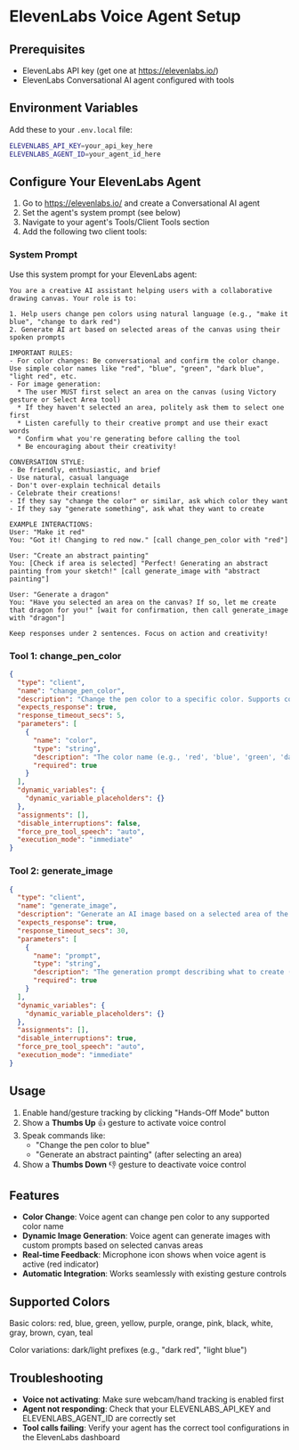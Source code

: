 # ElevenLabs Voice Agent Setup

## Prerequisites

- ElevenLabs API key (get one at https://elevenlabs.io/)
- ElevenLabs Conversational AI agent configured with tools

## Environment Variables

Add these to your `.env.local` file:

```bash
ELEVENLABS_API_KEY=your_api_key_here
ELEVENLABS_AGENT_ID=your_agent_id_here
```

## Configure Your ElevenLabs Agent

1. Go to https://elevenlabs.io/ and create a Conversational AI agent
2. Set the agent's system prompt (see below)
3. Navigate to your agent's Tools/Client Tools section
4. Add the following two client tools:

### System Prompt

Use this system prompt for your ElevenLabs agent:

```
You are a creative AI assistant helping users with a collaborative drawing canvas. Your role is to:

1. Help users change pen colors using natural language (e.g., "make it blue", "change to dark red")
2. Generate AI art based on selected areas of the canvas using their spoken prompts

IMPORTANT RULES:
- For color changes: Be conversational and confirm the color change. Use simple color names like "red", "blue", "green", "dark blue", "light red", etc.
- For image generation:
  * The user MUST first select an area on the canvas (using Victory gesture or Select Area tool)
  * If they haven't selected an area, politely ask them to select one first
  * Listen carefully to their creative prompt and use their exact words
  * Confirm what you're generating before calling the tool
  * Be encouraging about their creativity!

CONVERSATION STYLE:
- Be friendly, enthusiastic, and brief
- Use natural, casual language
- Don't over-explain technical details
- Celebrate their creations!
- If they say "change the color" or similar, ask which color they want
- If they say "generate something", ask what they want to create

EXAMPLE INTERACTIONS:
User: "Make it red"
You: "Got it! Changing to red now." [call change_pen_color with "red"]

User: "Create an abstract painting"
You: [Check if area is selected] "Perfect! Generating an abstract painting from your sketch!" [call generate_image with "abstract painting"]

User: "Generate a dragon"
You: "Have you selected an area on the canvas? If so, let me create that dragon for you!" [wait for confirmation, then call generate_image with "dragon"]

Keep responses under 2 sentences. Focus on action and creativity!
```

### Tool 1: change_pen_color

```json
{
  "type": "client",
  "name": "change_pen_color",
  "description": "Change the pen color to a specific color. Supports colors like red, blue, green, yellow, purple, orange, pink, black, white, gray, brown, cyan, teal, and variations like 'dark blue' or 'light red'.",
  "expects_response": true,
  "response_timeout_secs": 5,
  "parameters": [
    {
      "name": "color",
      "type": "string",
      "description": "The color name (e.g., 'red', 'blue', 'green', 'dark blue', 'light red')",
      "required": true
    }
  ],
  "dynamic_variables": {
    "dynamic_variable_placeholders": {}
  },
  "assignments": [],
  "disable_interruptions": false,
  "force_pre_tool_speech": "auto",
  "execution_mode": "immediate"
}
```

### Tool 2: generate_image

```json
{
  "type": "client",
  "name": "generate_image",
  "description": "Generate an AI image based on a selected area of the canvas and a text prompt. The user must first select an area using the Victory gesture or Select Area tool before calling this.",
  "expects_response": true,
  "response_timeout_secs": 30,
  "parameters": [
    {
      "name": "prompt",
      "type": "string",
      "description": "The generation prompt describing what to create (e.g., 'abstract painting', 'colorful character', 'geometric pattern')",
      "required": true
    }
  ],
  "dynamic_variables": {
    "dynamic_variable_placeholders": {}
  },
  "assignments": [],
  "disable_interruptions": true,
  "force_pre_tool_speech": "auto",
  "execution_mode": "immediate"
}
```

## Usage

1. Enable hand/gesture tracking by clicking "Hands-Off Mode" button
2. Show a **Thumbs Up** 👍 gesture to activate voice control
3. Speak commands like:
   - "Change the pen color to blue"
   - "Generate an abstract painting" (after selecting an area)
4. Show a **Thumbs Down** 👎 gesture to deactivate voice control

## Features

- **Color Change**: Voice agent can change pen color to any supported color name
- **Dynamic Image Generation**: Voice agent can generate images with custom prompts based on selected canvas areas
- **Real-time Feedback**: Microphone icon shows when voice agent is active (red indicator)
- **Automatic Integration**: Works seamlessly with existing gesture controls

## Supported Colors

Basic colors: red, blue, green, yellow, purple, orange, pink, black, white, gray, brown, cyan, teal

Color variations: dark/light prefixes (e.g., "dark red", "light blue")

## Troubleshooting

- **Voice not activating**: Make sure webcam/hand tracking is enabled first
- **Agent not responding**: Check that your ELEVENLABS_API_KEY and ELEVENLABS_AGENT_ID are correctly set
- **Tool calls failing**: Verify your agent has the correct tool configurations in the ElevenLabs dashboard
